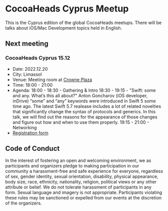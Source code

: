 # CocoaHeads Cyprus Meetup
This is the Cyprus edition of the global CocoaHeads meetups. There will be talks about iOS/Mac Development topics held in English.

## Next meeting

### CocoaHeads Cyprus 15.12
- Date: 2022.12.20
- City: Limassol
- Venue: Meeting room at [Crowne Plaza](https://goo.gl/maps/J5XkCB41mr3yFysAA)
- Time: 18:00 - 21:00
- Agenda:
18:00 - 18:30 - Gathering & Intro
18:30 - 19:15 - "Swift: some and any. What’s this all about?"
Anton Goncharov (iOS developer, inDrive)
“some” and “any” keywords were introduced in Swift 5 some time ago. The latest Swift 5.7 realease includes a lot of related novelties that significantly change the syntax of protocols and generics. In this talk, we will find out the reasons for the appearance of those changes and figure out how and when to use them properly.
19:15 - 21:00 - Networking
- [Registration form](https://indtr.com/3VhctQm)

## Code of Conduct
In the interest of fostering an open and welcoming environment, we as participants and organizers pledge to making participation in our community a harassment-free and safe experience for everyone, regardless of sex, gender identity, sexual orientation, disability, physical appearance, body size, race, ethnicity, nationality, religion, political views or any other attribute or belief.
We do not tolerate harassment of participants in any form. Sexual language and imagery is not appropriate.
Participants violating these rules may be sanctioned or expelled from our events at the discretion of the organizers.
